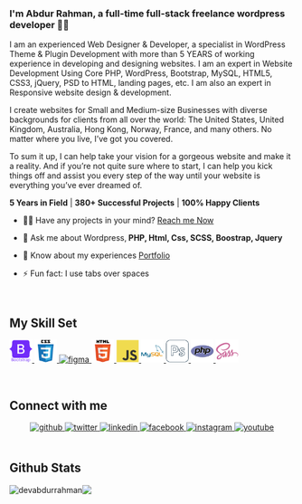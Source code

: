 ### <div align="left">I'm Abdur Rahman, a full-time full-stack freelance wordpress developer 👨‍💻

I am an experienced Web Designer & Developer, a specialist in WordPress Theme & Plugin Development with more than 5 YEARS of working experience in developing and designing websites. I am an expert in Website Development Using Core PHP, WordPress, Bootstrap, MySQL, HTML5, CSS3, jQuery, PSD to HTML, landing pages, etc. I am also an expert in Responsive website design & development. 

I create websites for Small and Medium-size Businesses with diverse backgrounds for clients from all 
over the world: The United States, United Kingdom, Australia, Hong Kong, Norway, France, and many others. No matter where you live, I’ve got you covered.

To sum it up, I can help take your vision for a gorgeous website and make it a reality. And if you’re not quite sure where to start, I can help you kick things off and assist you every step of the way until your website is everything you’ve ever dreamed of.

<b>5 Years in Field</b> | <b>380+ Successful Projects</b> | <b>100% Happy Clients</b>
</div>
  

- 👨‍💻 Have any projects in your mind? [Reach me Now](https://www.fiverr.com/arrumi96)  
  

- 💬 Ask me about Wordpress,<b> PHP, Html, Css, SCSS, Boostrap, Jquery</b>  
  

- 📄 Know about my experiences [Portfolio](https://devabdurrahman.github.io)  
  

- ⚡ Fun fact: I use tabs over spaces  
  

<br/>  


## My Skill Set  

<p align="left"> <a href="https://getbootstrap.com" target="_blank" rel="noreferrer"> <img src="https://raw.githubusercontent.com/devicons/devicon/master/icons/bootstrap/bootstrap-plain-wordmark.svg" alt="bootstrap" width="40" height="40"/> </a> <a href="https://www.w3schools.com/css/" target="_blank" rel="noreferrer"> <img src="https://raw.githubusercontent.com/devicons/devicon/master/icons/css3/css3-original-wordmark.svg" alt="css3" width="40" height="40"/> </a> <a href="https://www.figma.com/" target="_blank" rel="noreferrer"> <img src="https://www.vectorlogo.zone/logos/figma/figma-icon.svg" alt="figma" width="40" height="40"/> </a> <a href="https://www.w3.org/html/" target="_blank" rel="noreferrer"> <img src="https://raw.githubusercontent.com/devicons/devicon/master/icons/html5/html5-original-wordmark.svg" alt="html5" width="40" height="40"/> </a> <a href="https://developer.mozilla.org/en-US/docs/Web/JavaScript" target="_blank" rel="noreferrer"> <img src="https://raw.githubusercontent.com/devicons/devicon/master/icons/javascript/javascript-original.svg" alt="javascript" width="40" height="40"/> </a> <a href="https://www.mysql.com/" target="_blank" rel="noreferrer"> <img src="https://raw.githubusercontent.com/devicons/devicon/master/icons/mysql/mysql-original-wordmark.svg" alt="mysql" width="40" height="40"/> </a> <a href="https://www.photoshop.com/en" target="_blank" rel="noreferrer"> <img src="https://raw.githubusercontent.com/devicons/devicon/master/icons/photoshop/photoshop-line.svg" alt="photoshop" width="40" height="40"/> </a> <a href="https://www.php.net" target="_blank" rel="noreferrer"> <img src="https://raw.githubusercontent.com/devicons/devicon/master/icons/php/php-original.svg" alt="php" width="40" height="40"/> </a> <a href="https://sass-lang.com" target="_blank" rel="noreferrer"> <img src="https://raw.githubusercontent.com/devicons/devicon/master/icons/sass/sass-original.svg" alt="sass" width="40" height="40"/> </a> </p>
<br/>  


## Connect with me  
<div align="center">
<a href="https://github.com/devabdurrahman" target="_blank">
<img src=https://img.shields.io/badge/github-%2324292e.svg?&style=for-the-badge&logo=github&logoColor=white alt=github style="margin-bottom: 5px;" />
</a>
<a href="https://twitter.com/abdurrahmanbd96" target="_blank">
<img src=https://img.shields.io/badge/twitter-%2300acee.svg?&style=for-the-badge&logo=twitter&logoColor=white alt=twitter style="margin-bottom: 5px;" />
</a>
<a href="https://linkedin.com/in/abdurrahman96" target="_blank">
<img src=https://img.shields.io/badge/linkedin-%231E77B5.svg?&style=for-the-badge&logo=linkedin&logoColor=white alt=linkedin style="margin-bottom: 5px;" />
</a>
<a href="https://www.facebook.com/ar.rumi.756" target="_blank">
<img src=https://img.shields.io/badge/facebook-%232E87FB.svg?&style=for-the-badge&logo=facebook&logoColor=white alt=facebook style="margin-bottom: 5px;" />
</a>
<a href="https://instagram.com/a_rahman_008" target="_blank">
<img src=https://img.shields.io/badge/instagram-%23000000.svg?&style=for-the-badge&logo=instagram&logoColor=white alt=instagram style="margin-bottom: 5px;" />
</a>
<a href="https://www.youtube.com/user/arrumi2806" target="_blank">
<img src=https://img.shields.io/badge/youtube-%23EE4831.svg?&style=for-the-badge&logo=youtube&logoColor=white alt=youtube style="margin-bottom: 5px;" />
</a>  
</div>  
  

<br/>  


## Github Stats  
<p><img align="left" src="https://github-readme-stats.vercel.app/api/top-langs?username=devabdurrahman&show_icons=true&locale=en&layout=compact" alt="devabdurrahman" /></p>
<p><img align="left" src="https://github-readme-stats.vercel.app/api?username=devabdurrahman&show_icons=true&count_private=true&hide_border=true"/></p>  

<br/>  
  

<br/>  


<br />
